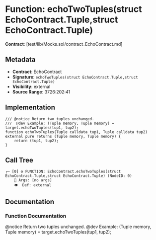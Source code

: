 # Function: echoTwoTuples(struct EchoContract.Tuple,struct EchoContract.Tuple)

**Contract**: [test/lib/Mocks.sol/contract_EchoContract.md]

## Metadata

- **Contract**: EchoContract
- **Signature**: `echoTwoTuples(struct EchoContract.Tuple,struct EchoContract.Tuple)`
- **Visibility**: external
- **Source Range**: 3726:202:41

## Implementation

```solidity
/// @notice Return two tuples unchanged.
///  @dev Example: (Tuple memory, Tuple memory) = target.echoTwoTuples(tup1, tup2);
function echoTwoTuples(Tuple calldata tup1, Tuple calldata tup2) external pure returns (Tuple memory, Tuple memory) {
    return (tup1, tup2);
}
```

## Call Tree

```
┌─ [0] ⚙️ FUNCTION: EchoContract.echoTwoTuples(struct EchoContract.Tuple,struct EchoContract.Tuple) (NodeID: 0)
    💬 Args: [no args]
    👁️  Def: external
```

## Documentation

### Function Documentation

@notice Return two tuples unchanged.
 @dev Example: (Tuple memory, Tuple memory) = target.echoTwoTuples(tup1, tup2);
